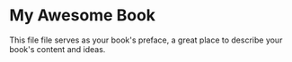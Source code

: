 My Awesome Book
=======

This file file serves as your book's preface, a great place to describe your book's content and ideas.